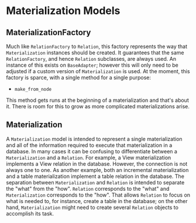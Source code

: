 # Materialization Models

## MaterializationFactory
Much like `RelationFactory` to `Relation`, this factory represents the way that `Materialization` instances should
be created. It guarantees that the same `RelationFactory`, and hence `Relation` subclasses, are always used. An
instance of this exists on `BaseAdapter`; however this will only need to be adjusted if a custom version of
`Materialization` is used. At the moment, this factory is sparce, with a single method for a single purpose:

- `make_from_node`

This method gets runs at the beginning of a materialization and that's about it. There is room for this to grow
as more complicated materializations arise.

## Materialization
A `Materialization` model is intended to represent a single materialization and all of the information required
to execute that materialization in a database. In many cases it can be confusing to differentiate between a
`Materialization` and a `Relation`. For example, a View materialization implements a View relation in the database.
However, the connection is not always one to one. As another example, both an incremental materialization and
a table materialization implement a table relation in the database. The separation between `Materialization`
and `Relation` is intended to separate the "what" from the "how". `Relation` corresponds to the "what"
and `Materialization` corresponds to the "how". That allows `Relation` to focus on what is needed to, for instance,
create a table in the database; on the other hand, `Materialization` might need to create several `Relation`
objects to accomplish its task.
